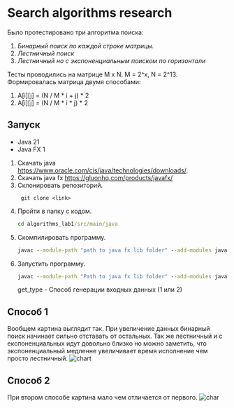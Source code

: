 # Search algorithms research
Было протестировано три алгоритма поиска:

1. *Бинарный поиск по каждой строке матрицы.*
2. *Лестничный поиск*
3. *Лестничный но с экспоненциальным поиском по горизонтали*

Тесты проводились на матрице M x N. M = 2^x, N = 2^13. 
Формировалась матрица двумя способами:

1. A[i][j] = (N / M * i + j) * 2
2. A[i][j] = (N / M * i * j) * 2

## Запуск
- Java 21
- Java FX 1
1. Скачать java https://www.oracle.com/cis/java/technologies/downloads/.
2. Скачать java fx https://gluonhq.com/products/javafx/
3. Склонировать репозиторий. 
   ```git
    git clone <link>
    ```
4. Пройти в папку с кодом.
    ```cmd
    cd algorithms_lab1/src/main/java
    ```
5. Скомпилировать программу.
    ```cmd 
    javac --module-path "path to java fx lib folder" --add-modules javafx.controls,javafx.fxml -jar ru/ns/alg_lab/*
    ```
6. Запустить программу.
    ```cmd 
    javac --module-path "Path to java fx lib folder" --add-modules javafx.controls,javafx.fxml ru/ns/alg_lab/Main <gen_type>
    ```
   get_type - Способ генерации входных данных (1 или 2)

## Способ 1
Вообщем картина выглядит так. При увеличение данных бинарный поиск начинает сильно отставать от остальных.
Так же лестничный и с експоненциальных идут довольно близко но можно заметить, что экспоненциальный медленне увеличивает 
время исполнение чем просто лестничный. ![chart](first_approach_overall.png)
## Способ 2
При втором способе картина мало чем отличается от первого. ![char](second_approach_overall.png)